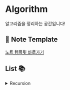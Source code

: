 # Algorithm
알고리즘을 정리하는 공간입니다!

## 📝 Note Template
[노트 템플릿 바로가기](https://github.com/sonsurim/Algorithm/blob/main/solution.md)

## List 📚

<details>
<summary>Recursion</summary>
</details>
